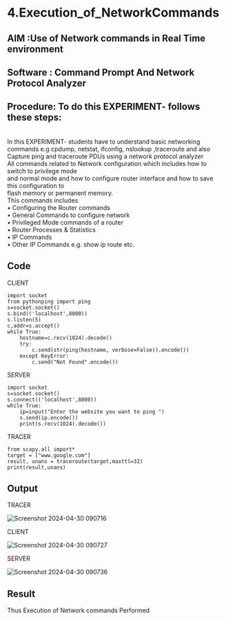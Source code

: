 # 4.Execution_of_NetworkCommands
## AIM :Use of Network commands in Real Time environment
## Software : Command Prompt And Network Protocol Analyzer
## Procedure: To do this EXPERIMENT- follows these steps:
<BR>
In this EXPERIMENT- students have to understand basic networking commands e.g cpdump, netstat, ifconfig, nslookup ,traceroute and also Capture ping and traceroute PDUs using a network protocol analyzer 
<BR>
All commands related to Network configuration which includes how to switch to privilege mode
<BR>
and normal mode and how to configure router interface and how to save this configuration to
<BR>
flash memory or permanent memory.
<BR>
This commands includes
<BR>
• Configuring the Router commands
<BR>
• General Commands to configure network
<BR>
• Privileged Mode commands of a router 
<BR>
• Router Processes & Statistics
<BR>
• IP Commands
<BR>
• Other IP Commands e.g. show ip route etc.
<BR>

## Code
CLIENT
```
import socket 
from pythonping import ping 
s=socket.socket() 
s.bind(('localhost',8000)) 
s.listen(5) 
c,addr=s.accept() 
while True: 
    hostname=c.recv(1024).decode() 
    try: 
        c.send(str(ping(hostname, verbose=False)).encode()) 
    except KeyError: 
        c.send("Not Found".encode())
```
SERVER
```
import socket 
s=socket.socket() 
s.connect(('localhost',8000)) 
while True: 
    ip=input("Enter the website you want to ping ") 
    s.send(ip.encode()) 
    print(s.recv(1024).decode())
```
TRACER
```
from scapy.all import* 
target = ["www.google.com"] 
result, unans = traceroute(target,maxttl=32) 
print(result,unans)
```

## Output
TRACER

![Screenshot 2024-04-30 090716](https://github.com/SAISANJAY10/4.Execution_of_NetworkCommends/assets/144228073/9501d7df-8649-4434-8ef9-9d970e7a7a06)

CLIENT

![Screenshot 2024-04-30 090727](https://github.com/SAISANJAY10/4.Execution_of_NetworkCommends/assets/144228073/d14de075-0769-4870-96d4-837613ef8d6d)

SERVER

![Screenshot 2024-04-30 090736](https://github.com/SAISANJAY10/4.Execution_of_NetworkCommends/assets/144228073/9d06ee6c-4fb4-425f-92de-a754a520c716)


## Result

Thus Execution of Network commands Performed 
